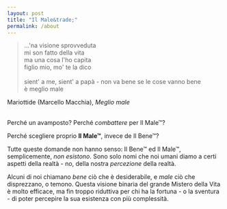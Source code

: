 ```yaml
---
layout: post
title: "Il Male&trade;"
permalink: /about
---
```


<link rel="stylesheet" type="text/css" href="../_pages/quote.css">

> ...'na visione sprovveduta <br>
> mi son fatto della vita <br>
> ma una cosa l'ho capita <br>
> figlio mio, mo' te la dico <br>
> <br>
> sient' a me, sient' a papà - non va bene se le cose vanno bene <br>
> è meglio male
<div class="author">Mariottide (Marcello Macchia), <cite>Meglio male</cite> </div>

<br>

Perché un avamposto? Perché *combattere* per Il Male&trade;?

Perché scegliere proprio **Il Male&trade;**, invece de Il Bene&trade;?

Tutte queste domande non hanno senso: Il Bene&trade; ed Il Male&trade;, semplicemente, *non esistono*. Sono solo nomi che noi umani diamo a certi aspetti della realtà - no, della nostra *percezione* della realtà.

Alcuni di noi chiamano *bene* ciò che è desiderabile, e *male* ciò che disprezzano, o temono. Questa visione binaria del grande Mistero della Vita è molto efficace, ma fin troppo riduttiva per chi ha la fortuna - o la sventura - di poter percepire la sua esistenza con più complessità.

